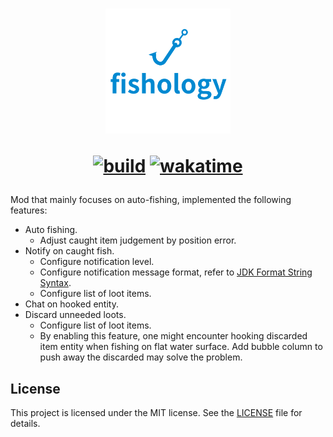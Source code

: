 <h1 style="text-align:center">
<img alt= "fishology logo" src="./interact/src/main/resources/assets/fishology-interact/icon.png" width=200 height=200 />

[![build](https://github.com/c0nstexpr/fishology/actions/workflows/build.yml/badge.svg)](https://github.com/c0nstexpr/fishology/actions/workflows/build-and-test.yml)
[![wakatime](https://wakatime.com/badge/github/c0nstexpr/fishology.svg)](https://wakatime.com/badge/github/c0nstexpr/fishology)
</h1>

Mod that mainly focuses on auto-fishing, implemented the following features:
- Auto fishing.
  - Adjust caught item judgement by position error.
- Notify on caught fish.
  - Configure notification level.
  - Configure notification message format, refer to
    [JDK Format String Syntax](https://docs.oracle.com/en/java/javase/17/docs/api/java.base/java/util/Formatter.html#syntax).
  - Configure list of loot items.
- Chat on hooked entity.
- Discard unneeded loots.
  - Configure list of loot items.
  - By enabling this feature, one might encounter hooking discarded item entity when fishing on 
    flat water surface. Add bubble column to push away the discarded may solve the problem.

## License
This project is licensed under the MIT license. See the [LICENSE](LICENSE) file for details.
